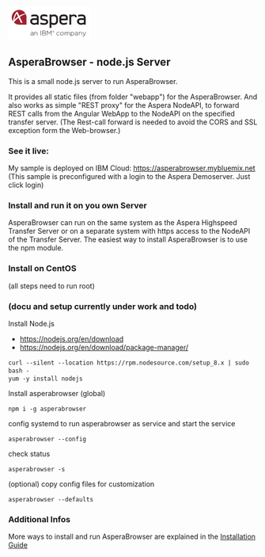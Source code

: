 ![](/doc/img/aspera.png)
## AsperaBrowser -  node.js Server

This is a small node.js server to run AsperaBrowser.

It provides all static files (from folder "webapp") for the AsperaBrowser. And also works as simple "REST proxy" for the Aspera NodeAPI, to forward REST calls from the Angular WebApp to the NodeAPI on the specified transfer server.
(The Rest-call forward is needed to avoid the CORS and SSL exception form the Web-browser.)

### See it live:
My sample is deployed on IBM Cloud:
https://asperabrowser.mybluemix.net
(This sample is preconfigured with a login to the Aspera Demoserver. Just click login)

### Install and run it on you own Server

AsperaBrowser can run on the same system as the Aspera Highspeed Transfer Server or on a separate system with https access to the NodeAPI of the Transfer Server.
The easiest way to install AsperaBrowser is to use the npm module.

### Install on CentOS
(all steps need to run root)
### (docu and setup currently under work and todo)

Install Node.js 
- https://nodejs.org/en/download
- https://nodejs.org/en/download/package-manager/

```
curl --silent --location https://rpm.nodesource.com/setup_8.x | sudo bash -
yum -y install nodejs
```

Install asperabrowser (global)
```
npm i -g asperabrowser
```

config systemd to run asperabrowser as service and start the service
```
asperabrowser --config
```

check status
```
asperabrowser -s
```

(optional) copy config files for customization 
```
asperabrowser --defaults
```
### Additional Infos
More ways to install and run AsperaBrowser are explained in the
[Installation Guide](/doc/Installation_Guide.md)
